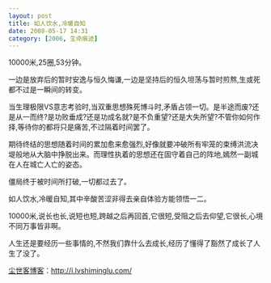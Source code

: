 ```yaml
---
layout: post
title: 如人饮水,冷暖自知
date: 2008-05-17 14:31
category: [2006, 生命痕迹]
---
```

10000米,25圈,53分钟。

一边是放弃后的暂时安逸与恒久悔谦,一边是坚持后的恒久坦荡与暂时煎熬,生或死都不过是一瞬间的转变。

当生理极限VS意志考验时,当双重思想殊死博斗时,矛盾占领一切。是半途而废?还是从一而终?是功败垂成?还是功成名就?是不负重望?还是大失所望?不管你如何作择,等待你的都将只是痛苦,不过隔着时间罢了。

期待终结的思想随着时间的累加愈来愈强烈,好像就要冲破所有牢笼的束缚洪流决堤般地从大脑中挣脱出来。而理性执着的思想还在固守着自己的阵地,嫣然一副城在人在城亡人亡的姿态。

僵局终于被时间所打破,一切都过去了。

如人饮水,冷暖自知,其中辛酸苦涩非得去亲自体验方能领悟一二。

10000米,说长也长,说短也短,跨越之后再回首,它很短,受阻之后去仰望,它很长,心境不同万事皆非啊。

人生还是要经历一些事情的,不然我们靠什么去成长,经历了懂得了豁然了成长了人生了没了。

<a href="http://i.lvshiminglu.com/">尘世客博客</a>：<a href="http://i.lvshiminglu.com/">http://i.lvshiminglu.com/</a>

